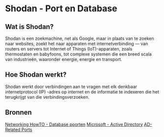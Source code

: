 # Shodan - Port en Database

## Wat is Shodan?

Shodan is een zoekmachine, net als Google, maar in plaats van te zoeken naar websites, zoekt het naar apparaten met internetverbinding — van routers en servers tot Internet of Things (IoT)-apparaten, zoals thermostaten en babyfoons, tot complexe systemen die een breed scala van industrieën, waaronder energie, energie en transport.

## Hoe Shodan werkt?
Shodan werkt door verbindingen aan te vragen met elk denkbaar internetprotocol (IP) -adres op internet en de informatie te indexeren die het terugkrijgt van die verbindingsverzoeken.

## Bronnen

[Networking HowTO - Database poorten](https://www.networkinghowtos.com/howto/common-database-server-port-numbers/)
[Microsoft - Active Directory](https://docs.microsoft.com/nl-NL/troubleshoot/windows-server/networking/service-overview-and-network-port-requirements#4)
[AD-Related Ports](https://isc.sans.edu/diary/Cyber+Security+Awareness+Month+-+Day+27+-+Active+Directory+Ports/7468)